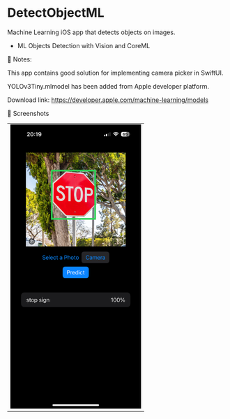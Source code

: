 # DetectObjectML

Machine Learning iOS app that detects objects on images.

- ML Objects Detection with Vision and CoreML

📌 Notes:

This app contains good solution for implementing camera picker in SwiftUI.

YOLOv3Tiny.mlmodel has been added from Apple developer platform.

Download link: https://developer.apple.com/machine-learning/models

📸 Screenshots

<table>
  <tr>
    <td><img src="Screenshots/SS.png" width="300"></td>
  </tr>
</table>
